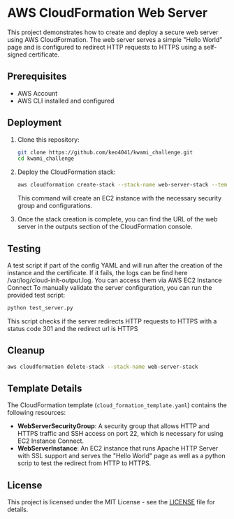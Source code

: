 # AWS CloudFormation Web Server

This project demonstrates how to create and deploy a secure web server using AWS CloudFormation. The web server serves a simple "Hello World" page and is configured to redirect HTTP requests to HTTPS using a self-signed certificate.

## Prerequisites

- AWS Account
- AWS CLI installed and configured

## Deployment

1. Clone this repository:

   ```bash
   git clone https://github.com/keo4041/kwami_challenge.git
   cd kwami_challenge
   ```

2. Deploy the CloudFormation stack:

   ```bash
   aws cloudformation create-stack --stack-name web-server-stack --template-body file://cloud_formation_template.yaml
   ```

   This command will create an EC2 instance with the necessary security group and configurations.

3. Once the stack creation is complete, you can find the URL of the web server in the outputs section of the CloudFormation console.

## Testing

A test script if part of the config YAML and will run after the creation of the instance and the certificate.
If it fails, the logs can be find here /var/log/cloud-init-output.log. You can access them via AWS EC2 Instance Connect
To manually validate the server configuration, you can run the provided test script:

```bash
python test_server.py
```

This script checks if the server redirects HTTP requests to HTTPS with a status code 301 and the redirect url is HTTPS

## Cleanup

```bash
aws cloudformation delete-stack --stack-name web-server-stack
```

## Template Details

The CloudFormation template (`cloud_formation_template.yaml`) contains the following resources:

- **WebServerSecurityGroup**: A security group that allows HTTP and HTTPS traffic and SSH access on port 22, which is necessary for using EC2 Instance Connect.
- **WebServerInstance**: An EC2 instance that runs Apache HTTP Server with SSL support and serves the "Hello World" page as well as a python scrip to test the redirect from HTTP to HTTPS.

## License

This project is licensed under the MIT License - see the [LICENSE](LICENSE) file for details.
